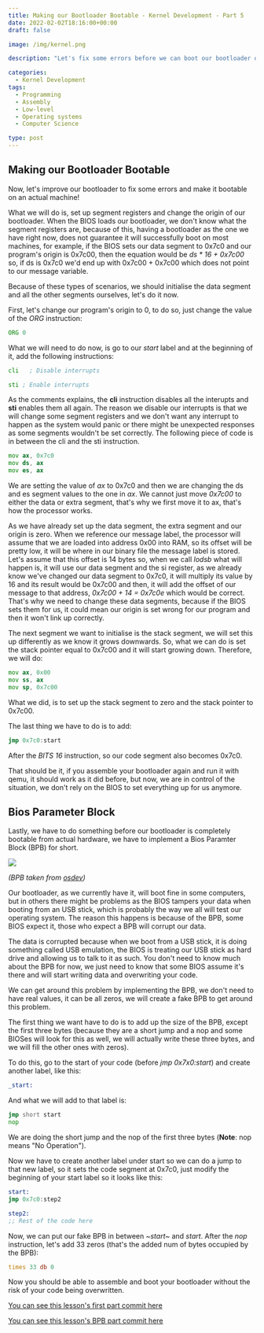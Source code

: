 ```yaml
---
title: Making our Bootloader Bootable - Kernel Development - Part 5
date: 2022-02-02T18:16:00+00:00
draft: false

image: /img/kernel.png

description: "Let's fix some errors before we can boot our bootloader on actual hardware"

categories:
  - Kernel Development
tags:
  - Programming
  - Assembly
  - Low-level
  - Operating systems
  - Computer Science

type: post
---
```


## Making our Bootloader Bootable

Now, let\'s improve our bootloader to fix some errors and make it
bootable on an actual machine!

What we will do is, set up segment registers and change the origin of
our bootloader. When the BIOS loads our bootloader, we don\'t know what
the segment registers are, because of this, having a bootloader as the
one we have right now, does not guarantee it will successfully boot on
most machines, for example, if the BIOS sets our data segment to 0x7c0
and our program\'s origin is 0x7c00, then the equation would be *ds \*
16 + 0x7c00* so, if ds is 0x7c0 we\'d end up with 0x7c00 + 0x7c00 which
does not point to our message variable.

Because of these types of scenarios, we should initialise the data
segment and all the other segments ourselves, let\'s do it now.

First, let\'s change our program\'s origin to 0, to do so, just change
the value of the *ORG* instruction:

``` asm
ORG 0
```

What we will need to do now, is go to our *start* label and at the
beginning of it, add the following instructions:

``` asm
cli   ; Disable interrupts

sti ; Enable interrupts
```

As the comments explains, the **cli** instruction disables all the
interupts and **sti** enables them all again. The reason we disable our
interrupts is that we will change some segment registers and we don\'t
want any interrupt to happen as the system would panic or there might be
unexpected responses as some segments wouldn\'t be set correctly. The
following piece of code is in between the cli and the sti instruction.

``` asm
mov ax, 0x7c0
mov ds, ax
mov es, ax
```

We are setting the value of *ax* to 0x7c0 and then we are changing the
ds and es segment values to the one in *ax*. We cannot just move
*0x7c00* to either the data or extra segment, that\'s why we first move
it to ax, that\'s how the processor works.

As we have already set up the data segment, the extra segment and our
origin is zero. When we reference our message label, the processor will
assume that we are loaded into address 0x00 into RAM, so its offset will
be pretty low, it will be where in our binary file the message label is
stored. Let\'s assume that this offset is 14 bytes so, when we call
*lodsb* what will happen is, it will use our data segment and the si
register, as we already know we\'ve changed our data segment to 0x7c0,
it will multiply its value by 16 and its result would be 0x7c00 and
then, it will add the offset of our message to that address, *0x7c00 +
14 = 0x7c0e* which would be correct. That\'s why we need to change these
data segments, because if the BIOS sets them for us, it could mean our
origin is set wrong for our program and then it won\'t link up
correctly.

The next segment we want to initialise is the stack segment, we will set
this up differently as we know it grows downwards. So, what we can do is
set the stack pointer equal to 0x7c00 and it will start growing down.
Therefore, we will do:

``` asm
mov ax, 0x00
mov ss, ax
mov sp, 0x7c00
```

What we did, is to set up the stack segment to zero and the stack
pointer to 0x7c00.

The last thing we have to do is to add:

``` asm
jmp 0x7c0:start
```

After the *BITS 16* instruction, so our code segment also becomes 0x7c0.

That should be it, if you assemble your bootloader again and run it with
qemu, it should work as it did before, but now, we are in control of the
situation, we don\'t rely on the BIOS to set everything up for us
anymore.

## Bios Parameter Block

Lastly, we have to do something before our bootloader is completely
bootable from actual hardware, we have to implement a Bios Paramter
Block (BPB) for short.

![](/img/guides/kernel/bootloader3.png)

*(BPB taken from
[osdev](https://wiki.osdev.org/FAT#BPB_.28BIOS_Parameter_Block.29))*

Our bootloader, as we currently have it, will boot fine in some
computers, but in others there might be problems as the BIOS tampers
your data when booting from an USB stick, which is probably the way we
all will test our operating system. The reason this happens is because
of the BPB, some BIOS expect it, those who expect a BPB will corrupt our
data.

The data is corrupted because when we boot from a USB stick, it is doing
something called USB emulation, the BIOS is treating our USB stick as
hard drive and allowing us to talk to it as such. You don\'t need to
know much about the BPB for now, we just need to know that some BIOS
assume it\'s there and will start writing data and overwriting your
code.

We can get around this problem by implementing the BPB, we don\'t need
to have real values, it can be all zeros, we will create a fake BPB to
get around this problem.

The first thing we want have to do is to add up the size of the BPB,
except the first three bytes (because they are a short jump and a nop
and some BIOSes will look for this as well, we will actually write these
three bytes, and we will fill the other ones with zeros).

To do this, go to the start of your code (before *jmp 0x7x0:start*) and
create another label, like this:

``` asm
_start:
```

And what we will add to that label is:

``` asm
jmp short start
nop
```

We are doing the short jump and the nop of the first three bytes
(**Note**: nop means \"No Operation\").

Now we have to create another label under start so we can do a jump to
that new label, so it sets the code segment at 0x7c0, just modify the
beginning of your start label so it looks like this:

``` asm
start:
jmp 0x7c0:step2

step2:
;; Rest of the code here
```

Now, we can put our fake BPB in between *~start~* and *start*. After the
*nop* instruction, let\'s add 33 zeros (that\'s the added num of bytes
occupied by the BPB):

``` asm
times 33 db 0
```

Now you should be able to assemble and boot your bootloader without the
risk of your code being overwritten.

[You can see this lesson\'s first part commit
here](https://codeberg.org/QuadWord/Kinl/commit/46296ae7dfe069a277510f60b5af80161abf6244)

[You can see this lesson\'s BPB part commit
here](https://codeberg.org/QuadWord/Kinl/commit/990fc2a9b1a382ade30902198a76b890fb119d83)
